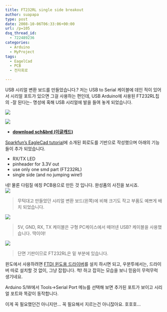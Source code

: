 ```yaml
---
title: FT232RL single side breakout
author: suapapa
type: post
date: 2008-10-06T06:33:06+00:00
url: /p=105
dsq_thread_id:
  - 722489236
categories:
  - Arduino
  - MyProject
tags:
  - EagelCad
  - PCB
  - 전자회로

---
```

USB 시리얼 변환 보드를 만들었습니다.? 저는 USB to Serial 케이블에 데인 적이 있어서 시리얼 포트가 있으면 그걸 사용하는 편인데, USB Arduino에 사용된 FT232RL칩의 -잘 된다는- 명성에 혹해 USB 시리얼에 발을 들여 놓게 되었습니다.

![](https://asset.homin.dev/blog/2008/10/ft232rl_singleside_breakout.webp)



![](https://asset.homin.dev/blog/2008/10/ft232rl_singleside_breakout_sch.webp)

  * **[download sch&brd (이글캐드)][1]**

[Sparkfun&#8217;s EagleCad tutorial](http://www.sparkfun.com/commerce/tutorial_info.php?tutorials_id=108)에 소개된 회로도를 기반으로 작성했으며 아래의 기능들이 추가 되었습니다.

  * RX/TX LED
  * pinheader for 3.3V out
  * use only one smd part (FT232RL)
  * single side (and no jumping wire!)

네! 물론 다림질 에칭 PCB용으로 만든 것 입니다. 완성품의 사진을 보시죠.  
![](https://asset.homin.dev/blog/2008/09/imgp4743.webp)

> 무턱대고 만들었던 시리얼 변환 보드(왼쪽)에 비해 크기도 작고 부품도 예쁘게 배치 되었습니다.

![](https://asset.homin.dev/blog/2008/09/imgp4748.webp)

> 5V, GND, RX, TX 케이블은 구형 PC케이스에서 떼어넨 USB? 케이블을 사용했습니다. 딱이야!

![](https://asset.homin.dev/blog/2008/09/imgp4749.webp)

> 단면 기판이므로 FT232RL은 밑 부분에 있습니다.

윈도에서 사용하려면 [FTDI 윈도용 드라이버](http://www.ftdichip.com/FTDrivers.htm)를 설치 하시면 되고, 우분투에서는, 드라이버 따로 설치할 것 없이, 그냥 잡힙니다. 척! 하고 잡히는 모습을 보니 믿음이 무럭무럭 생기네요.

Arduino S/W에서 Tools->Serial Port 메뉴를 선택해 보면 추가된 포트가 보이고 시리얼 포트와 똑같이 동작합니다.

이게 꼭 필요했던건 아니지만&#8230; 꼭 필요해서 지르는건 아니잖아요. 호호호&#8230;

 [1]: https://homin.dev/svn/HW/breakout/FT232_breakout